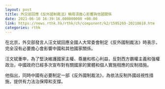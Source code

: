 ```yaml
---
layout: post
title: 外交部回應《反外國制裁法》稱毋須擔心影響與他國關係
date: 2021-06-10 16:39:16.000000000 +08:00
link: https://news.rthk.hk/rthk/ch/component/k2/1595269-20210610.htm
categories: rthk
---
```


在北京，外交部發言人汪文斌回應全國人大常委會制定《反外國制裁法》時表示，完全沒有必要擔心會影響中國和其他國家關係。

汪文斌重申，為了堅決維護國家主權、尊嚴和核心利益，反對西方霸權主義和强權政治，中國政府已經多次宣布對有關國家的實體和個人實施相應的反制措施。

他指出，同時中國有必要制定一部《反外國制裁法》，為依法反制外國歧視性措施，提供有力法治保障和支撐。
